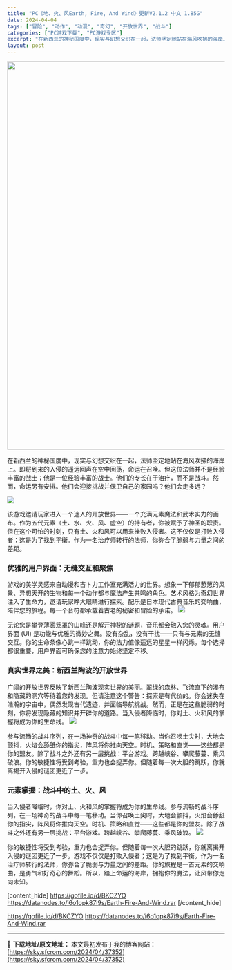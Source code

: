 ```yaml
---
title: "PC《地、火、风Earth, Fire, And Wind》更新V2.1.2 中文 1.85G"
date: 2024-04-04
tags: ["冒险", "动作", "动漫", "奇幻", "开放世界", "战斗"]
categories: ["PC游戏下载", "PC游戏专区"]
excerpt: "在新西兰的神秘国度中，现实与幻想交织在一起，法师坚定地站在海风吹拂的海岸上。即将到来的入侵的遥远回声在空中回荡，命运在召唤。但这位法师并不是经验丰富的战士；他是一位经验丰富的战士。他们的专长在于治疗，而不是战斗。然而，命运另有安排。他们会迎接挑战并保卫自己的家园吗？他们会走多远？ 该游戏邀请玩家进入&hellip;"
layout: post
---
```


<img class="size-full wp-image-37353 aligncenter" src="https://sky.sfcrom.com/wp-content/uploads/2024/04/2024040408485161.webp" alt="" width="600" height="900" />

在新西兰的神秘国度中，现实与幻想交织在一起，法师坚定地站在海风吹拂的海岸上。即将到来的入侵的遥远回声在空中回荡，命运在召唤。但这位法师并不是经验丰富的战士；他是一位经验丰富的战士。他们的专长在于治疗，而不是战斗。然而，命运另有安排。他们会迎接挑战并保卫自己的家园吗？他们会走多远？

<img src="https://sky.sfcrom.com/wp-content/uploads/2024/04/20240404165056-2ed87.jpeg" />

<span>该游戏邀请玩家进入一个迷人的开放世界——一个充满元素魔法和武术实力的画布。作为五代元素（土、水、火、风、虚空）的持有者，你被赋予了神圣的职责。但在这个可怕的时刻，只有土、火和风可以用来挫败入侵者。这不仅仅是打败入侵者；这是为了找到平衡。作为一名治疗师转行的法师，你弥合了脆弱与力量之间的差距。</span>
<h3><span>优雅的用户界面：无缝交互和聚焦</span></h3>
<span>游戏的美学灵感来自动漫和吉卜力工作室充满活力的世界。想象一下郁郁葱葱的风景、异想天开的生物和每一个动作都与魔法产生共鸣的角色。艺术风格为奇幻世界注入了生命力，邀请玩家睁大眼睛进行探索。配乐是日本现代古典音乐的交响曲，陪伴您的旅程。每一个音符都承载着古老的秘密和冒险的承诺。</span>

<img src="https://sky.sfcrom.com/wp-content/uploads/2024/04/20240404165058-6cb50.jpeg" />

<span>无论您是攀登薄雾笼罩的山峰还是解开神秘的谜题，音乐都会融入您的灵魂。用户界面 (UI) 是功能与优雅的微妙之舞。没有杂乱，没有干扰——只有与元素的无缝交互。你的生命条像心跳一样跳动，你的法力值像遥远的星星一样闪烁。每个选择都很重要，用户界面可确保您的注意力始终坚定不移。</span>
<h3><span>真实世界之美：新西兰陶波的开放世界</span></h3>
<span>广阔的开放世界反映了新西兰陶波现实世界的美丽。翠绿的森林、飞流直下的瀑布和隐藏的洞穴等待着您的发现。但请注意这个警告：探索是有代价的。你会迷失在浩瀚的宇宙中，偶然发现古代遗迹，并面临导航挑战。然而，正是在这些脆弱的时刻，你将发现隐藏的知识并开辟你的道路。当入侵者降临时，你对土、火和风的掌握将成为你的生命线。</span>

<img src="https://sky.sfcrom.com/wp-content/uploads/2024/04/20240404165059-3cd5c.jpeg" />

<span>参与流畅的战斗序列，在一场神奇的战斗中每一笔移动。当你召唤土尖时，大地会颤抖，火焰会舔舐你的指尖，阵风将你推向天空。时机、策略和直觉——这些都是你的盟友。除了战斗之外还有另一层挑战：平台游戏。跨越峡谷、攀爬藤蔓、乘风破浪。你的敏捷性将受到考验，重力也会捉弄你。但随着每一次大胆的跳跃，你就离揭开入侵的谜团更近了一步。</span>
<h3><span>元素掌握：战斗中的土、火、风</span></h3>
<span>当入侵者降临时，你对土、火和风的掌握将成为你的生命线。参与流畅的战斗序列，在一场神奇的战斗中每一笔移动。当你召唤土尖时，大地会颤抖，火焰会舔舐你的指尖，阵风将你推向天空。时机、策略和直觉——这些都是你的盟友。除了战斗之外还有另一层挑战：平台游戏。跨越峡谷、攀爬藤蔓、乘风破浪。</span>

<img src="https://sky.sfcrom.com/wp-content/uploads/2024/04/20240404165103-edee3.jpeg" />

你的敏捷性将受到考验，重力也会捉弄你。但随着每一次大胆的跳跃，你就离揭开入侵的谜团更近了一步。游戏不仅仅是打败入侵者；这是为了找到平衡。作为一名治疗师转行的法师，你弥合了脆弱与力量之间的差距。你的旅程是一首元素的交响曲，是勇气和好奇心的舞蹈。所以，踏上命运的海岸，拥抱你的魔法，让风带你走向未知。

[content_hide]
https://gofile.io/d/BKCZYO
https://datanodes.to/i6o1opk87i9s/Earth-Fire-And-Wind.rar
[/content_hide]

<!--wechatfans start-->
https://gofile.io/d/BKCZYO
https://datanodes.to/i6o1opk87i9s/Earth-Fire-And-Wind.rar
<!--wechatfans end-->

---
📖 **下载地址/原文地址：** 本文最初发布于我的博客网站：[https://sky.sfcrom.com/2024/04/37352](https://sky.sfcrom.com/2024/04/37352)
